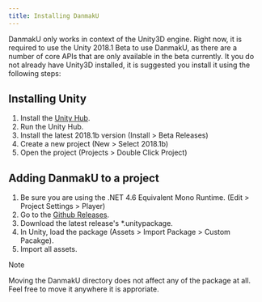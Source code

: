 ```yaml
---
title: Installing DanmakU
---
```


DanmakU only works in context of the Unity3D engine. Right now, it is required to
use the Unity 2018.1 Beta to use DanmakU, as there are a number of core APIs that
are only available in the beta currently. It you do not already have Unity3D
installed, it is suggested you install it using the following steps:

## Installing Unity
1. Install the [Unity Hub](https://forum.unity.com/threads/unity-hub-preview-0-12-0-is-now-available.516479/).
1. Run the Unity Hub.
1. Install the latest 2018.1b version (Install > Beta Releases)
1. Create a new project (New > Select 2018.1b)
1. Open the project (Projects > Double Click Project)

## Adding DanmakU to a project
1. Be sure you are using the .NET 4.6 Equivalent Mono Runtime.
   (Edit > Project Settings > Player)
1. Go to the [Github Releases](https://github.com/james7132/DanmakU/releases).
1. Download the latest release's \*.unitypackage.
1. In Unity, load the package (Assets > Import Package > Custom Pacakge).
1. Import all assets.

> [!NOTE]
> Moving the DanmakU directory does not affect any of the package at all. Feel free to move it anywhere it is approriate.

